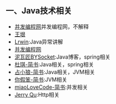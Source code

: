 
## 一、Java技术相关
- [并发编程网](http://ifeve.com/)并发编程网，不解释
- [王垠](http://www.yinwang.org/)
- [Lrwin](http://lrwinx.github.io/):Java异常讲解
- [并发编程网](http://ifeve.com/)
- [泥瓦匠BYSocket](http://www.bysocket.com/):Java博客，spring相关
- [杜琪-简书](http://www.jianshu.com/u/28d7875c78df):Java相关，spring相关
- [占小狼-简书](http://www.jianshu.com/u/90ab66c248e6):Java相关，JVM相关
- [你假笨-简书](http://www.jianshu.com/u/d126f1401a09):JVM相关
- [miaoLoveCode-简书](http://www.jianshu.com/u/42116042245c):并发相关
- [Jerry Qu](https://imququ.com/):Http相关


